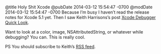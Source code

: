 @title Holy Shit Xcode
@pubDate 2014-03-12 15:54:47 -0700
@modDate 2014-03-12 15:54:47 -0700
Because I’m busy I haven’t read the release notes for Xcode 5.1 yet. Then I saw Keith Harrisons’s post [Xcode Debugger Quick Look](http://useyourloaf.com/blog/2014/03/12/xcode-debugger-quick-look.html).

Want to look at a color, image, NSAttributedString, or whatever while debugging? You can. This is really cool.

PS You should subscribe to Keith’s [RSS feed](http://useyourloaf.com/blog/rss.xml).
